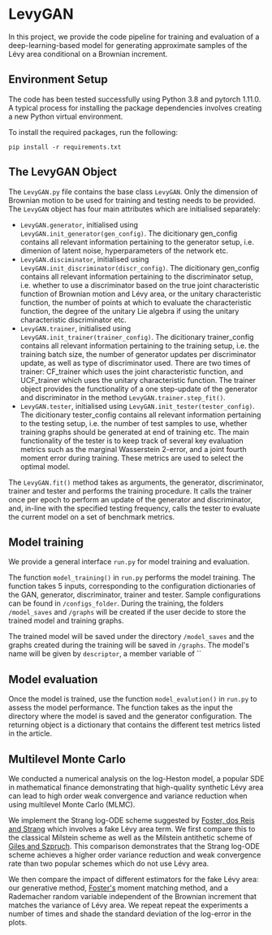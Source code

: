 # LevyGAN

In this project, we provide the code pipeline for training and evaluation of a deep-learning-based model for generating approximate samples of the Lévy area conditional on a Brownian increment.

## Environment Setup

The code has been tested successfully using Python 3.8 and pytorch 1.11.0. A typical process for installing the package dependencies involves creating a new Python virtual environment.

To install the required packages, run the following:

```console
pip install -r requirements.txt
```
## The LevyGAN Object
The `LevyGAN.py` file contains the base class `LevyGAN`. Only the dimension of Brownian motion to be used for training and testing needs to be provided. The `LevyGAN` object has four main attributes which are initialised separately:

- `LevyGAN.generator`, initialised using `LevyGAN.init_generator(gen_config)`. The dicitionary gen_config contains all relevant information pertaining to the generator setup, i.e. dimenion of latent noise, hyperparameters of the network etc.
- `LevyGAN.disciminator`, initialised using `LevyGAN.init_discriminator(discr_config)`. The dicitionary gen_config contains all relevant information pertaining to the discriminator setup, i.e. whether to use a discriminator based on the true joint characteristic function of Brownian motion and Lévy area, or the unitary characteristic function, the number of points at which to evaluate the characteristic function, the degree of the unitary Lie algebra if using the unitary characteristic discriminator etc.
- `LevyGAN.trainer`, initialised using `LevyGAN.init_trainer(trainer_config)`. The dicitionary trainer_config contains all relevant information pertaining to the training setup, i.e. the training batch size, the number of generator updates per discriminator update, as well as type of discriminator used. There are two times of trainer: CF_trainer which uses the joint characteristic function, and UCF_trainer which uses the unitary characteristic function. The trainer object provides the functionality of a one step-update of the generator and discriminator in the method `LevyGAN.trainer.step_fit()`.
- `LevyGAN.tester`, initialised using `LevyGAN.init_tester(tester_config)`. The dicitionary tester_config contains all relevant information pertaining to the testing setup, i.e. the number of test samples to use, whether training graphs should be generated at end of training etc. The main functionality of the tester is to keep track of several key evaluation metrics such as the marginal Wasserstein 2-error, and a joint fourth moment error during training. These metrics are used to select the optimal model.

The `LevyGAN.fit()` method takes as arguments, the generator, discriminator, trainer and tester and performs the training procedure. It calls the trainer once per epoch to perform an update of the generator and discriminator, and, in-line with  the specified testing frequency, calls the tester to evaluate the current model on a set of benchmark metrics.


## Model training

We provide a general interface `run.py` for model training and evaluation. 

The function `model_training()` in `run.py` performs the model training. The function takes 5 inputs, corresponding to the configuration dictionaries of the GAN, generator, discriminator, trainer and tester. Sample configurations can be found in `/configs_folder`. During the training, the folders `/model_saves` and `/graphs` will be created if the user decide to store the trained model and training graphs.

The trained model will be saved under the  directory `/model_saves` and the graphs created during the training will be saved in `/graphs`. The model's name will be given by `descriptor`, a member variable of ``

## Model evaluation

Once the model is trained, use the function `model_evalution()` in `run.py` to assess the model performance. The function takes as the input the directory where the model is saved and the generator configuration. The returning object is a dictionary that contains the different test metrics listed in the article. 

## Multilevel Monte Carlo

We conducted a numerical analysis on the log-Heston model, a popular SDE in mathematical finance demonstrating that high-quality synthetic Lévy area can lead to high order weak
convergence and variance reduction when using multilevel Monte Carlo (MLMC).

We implement the Strang log-ODE scheme suggested by [Foster, dos Reis and Strang](https://arxiv.org/abs/2210.17543) which involves a fake Lévy area term. We first compare this to the classical Milstein scheme as well as the Milstein antithetic scheme of [Giles and Szpruch](https://projecteuclid.org/journals/annals-of-applied-probability/volume-24/issue-4/Antithetic-multilevel-Monte-Carlo-estimation-for-multi-dimensional-SDEs-without/10.1214/13-AAP957.full). This comparison demonstrates that the Strang log-ODE scheme achieves a higher order variance reduction and weak convergence rate than two popular schemes which do not use Lévy area.

We then compare the impact of different estimators for the fake Lévy area: our generative method, [Foster's](https://ora.ox.ac.uk/objects/uuid:775fc3f5-501c-425f-8b43-fc5a7b2e4310) moment matching method, and a Rademacher random variable independent of the Brownian increment that matches the variance of Lévy area. We repeat repeat the experiments a number of times and shade the standard deviation of the log-error in the plots.
